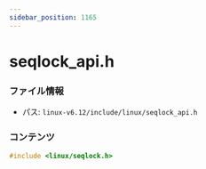 ```yaml
---
sidebar_position: 1165
---
```

# seqlock_api.h

### ファイル情報

- パス: `linux-v6.12/include/linux/seqlock_api.h`

### コンテンツ

```h
#include <linux/seqlock.h>

```
